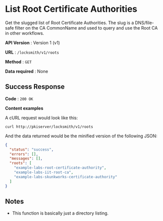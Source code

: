 # List Root Certificate Authorities

Get the slugged list of Root Certificate Authorities.  The slug is a DNS/file-safe filter on the CA CommonName and used to query and use the Root CA in other workflows.

**API Version** : Version 1 (v1)

**URL** : `/locksmith/v1/roots`

**Method** : `GET`

**Data required** : None

## Success Response

**Code** : `200 OK`

**Content examples**

A cURL request would look like this:

```
curl http://pkiserver/locksmith/v1/roots
```

And the data returned would be the minified version of the following JSON:

```json
{
  "status": "success",
  "errors": [],
  "messages": [],
  "roots": [
    "example-labs-root-certificate-authority",
    "example-labs-iit-root-ca",
    "example-labs-skunkworks-certificate-authority"
  ]
}
```

## Notes

* This function is basically just a directory listing.